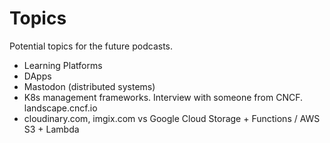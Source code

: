 # Topics

Potential topics for the future podcasts.

- Learning Platforms
- DApps
- Mastodon (distributed systems)
- K8s management frameworks. Interview with someone from CNCF. landscape.cncf.io
- cloudinary.com, imgix.com vs Google Cloud Storage + Functions / AWS S3 + Lambda

